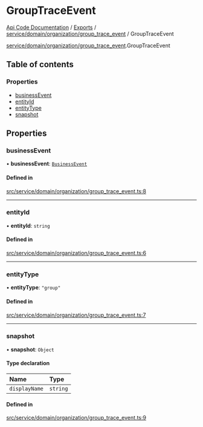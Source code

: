# GroupTraceEvent
 
[Api Code Documentation](../README.md) / [Exports](../modules.md) / [service/domain/organization/group\_trace\_event](../modules/service_domain_organization_group_trace_event.md) / GroupTraceEvent

[service/domain/organization/group\_trace\_event](../modules/service_domain_organization_group_trace_event.md).GroupTraceEvent

## Table of contents

### Properties

- [businessEvent](service_domain_organization_group_trace_event.GroupTraceEvent.md#businessevent)
- [entityId](service_domain_organization_group_trace_event.GroupTraceEvent.md#entityid)
- [entityType](service_domain_organization_group_trace_event.GroupTraceEvent.md#entitytype)
- [snapshot](service_domain_organization_group_trace_event.GroupTraceEvent.md#snapshot)

## Properties

### businessEvent

• **businessEvent**: [`BusinessEvent`](../modules/service_domain_business_event.md#businessevent)

#### Defined in

[src/service/domain/organization/group_trace_event.ts:8](https://github.com/openkfw/TruBudget/blob/26ade46/api/src/service/domain/organization/group_trace_event.ts#L8)

___

### entityId

• **entityId**: `string`

#### Defined in

[src/service/domain/organization/group_trace_event.ts:6](https://github.com/openkfw/TruBudget/blob/26ade46/api/src/service/domain/organization/group_trace_event.ts#L6)

___

### entityType

• **entityType**: ``"group"``

#### Defined in

[src/service/domain/organization/group_trace_event.ts:7](https://github.com/openkfw/TruBudget/blob/26ade46/api/src/service/domain/organization/group_trace_event.ts#L7)

___

### snapshot

• **snapshot**: `Object`

#### Type declaration

| Name | Type |
| :------ | :------ |
| `displayName` | `string` |

#### Defined in

[src/service/domain/organization/group_trace_event.ts:9](https://github.com/openkfw/TruBudget/blob/26ade46/api/src/service/domain/organization/group_trace_event.ts#L9)
